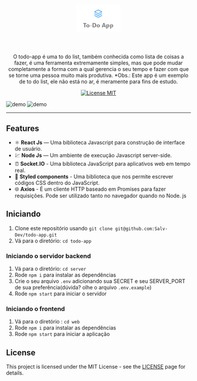<h1 align="center">
<br>
  <img src="./web/public/logo-todoapp.png" alt="todo-app" width="120">
<br>
<br>
</h1>

<p align="center">O todo-app é uma to do list, também conhecida como lista de coisas a fazer, é uma ferramenta extremamente simples, mas que pode mudar completamente a forma com a qual gerencia o seu tempo e fazer com que se torne uma pessoa muito mais produtiva. *Obs.: Este app é um exemplo de to do list, ele não está no ar, é meramente para fins de estudo.</p>

<p align="center">
  <a href="https://opensource.org/licenses/MIT">
    <img src="https://img.shields.io/badge/License-MIT-blue.svg" alt="License MIT">
  </a>
</p>

[//]: # (Add your gifs/images here:)
<div>
  <img src="./web/public/mobile.gif" alt="demo" height="625">
  <img src="./web/public/web.gif" alt="demo" height="625">
</div>
<hr />

## Features
[//]: # (Add the features of your project here:)

- ⚛️ **React Js** — Uma biblioteca Javascript para construção de interface de usuário.
- 💹 **Node Js** — Um ambiente de execução Javascript server-side.
- ⏰ **Socket.IO** - Uma biblioteca JavaScript para aplicativos web em tempo real.
- 💅 **Styled components** - Uma biblioteca que nos permite escrever códigos CSS dentro do JavaScript.
- 🌐 **Axios** - É um cliente HTTP baseado em Promises para fazer requisições. Pode ser utilizado tanto no navegador quando no Node. js

## Iniciando

1. Clone este repositório usando `git clone git@github.com:Salv-Dev/todo-app.git`
2. Vá para o diretório: `cd todo-app`<br />

### Iniciando o servidor backend

1. Vá para o diretório: `cd server`
2. Rode `npm i` para instalar as dependências
3. Crie o seu arquivo `.env` adicionando sua SECRET e seu SERVER_PORT de sua preferência(dúvida? olhe o arquivo `.env.example`)
3. Rode `npm start` para iniciar o servidor

### Iniciando o frontend

1. Vá para o diretório : `cd web`
2. Rode `npm i` para instalar as dependências
3. Rode `npm start` para iniciar a aplicação

## License

This project is licensed under the MIT License - see the [LICENSE](https://opensource.org/licenses/MIT) page for details.
